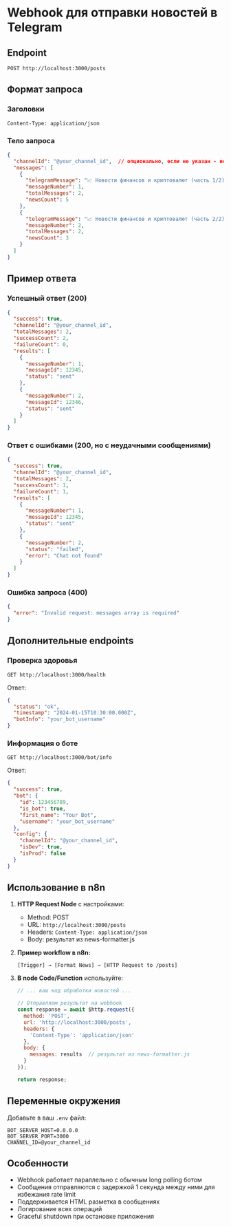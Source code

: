 # Webhook для отправки новостей в Telegram

## Endpoint
```
POST http://localhost:3000/posts
```

## Формат запроса

### Заголовки
```
Content-Type: application/json
```

### Тело запроса
```json
{
  "channelId": "@your_channel_id",  // опционально, если не указан - используется из .env
  "messages": [
    {
      "telegramMessage": "📈 Новости финансов и криптовалют (часть 1/2)\n\n1. 📰 Wyoming State Debuts...",
      "messageNumber": 1,
      "totalMessages": 2,
      "newsCount": 5
    },
    {
      "telegramMessage": "📈 Новости финансов и криптовалют (часть 2/2)\n\n6. 📰 Ripple Extends...",
      "messageNumber": 2,
      "totalMessages": 2,
      "newsCount": 3
    }
  ]
}
```

## Пример ответа

### Успешный ответ (200)
```json
{
  "success": true,
  "channelId": "@your_channel_id",
  "totalMessages": 2,
  "successCount": 2,
  "failureCount": 0,
  "results": [
    {
      "messageNumber": 1,
      "messageId": 12345,
      "status": "sent"
    },
    {
      "messageNumber": 2,
      "messageId": 12346,
      "status": "sent"
    }
  ]
}
```

### Ответ с ошибками (200, но с неудачными сообщениями)
```json
{
  "success": true,
  "channelId": "@your_channel_id",
  "totalMessages": 2,
  "successCount": 1,
  "failureCount": 1,
  "results": [
    {
      "messageNumber": 1,
      "messageId": 12345,
      "status": "sent"
    },
    {
      "messageNumber": 2,
      "status": "failed",
      "error": "Chat not found"
    }
  ]
}
```

### Ошибка запроса (400)
```json
{
  "error": "Invalid request: messages array is required"
}
```

## Дополнительные endpoints

### Проверка здоровья
```
GET http://localhost:3000/health
```

Ответ:
```json
{
  "status": "ok",
  "timestamp": "2024-01-15T10:30:00.000Z",
  "botInfo": "your_bot_username"
}
```

### Информация о боте
```
GET http://localhost:3000/bot/info
```

Ответ:
```json
{
  "success": true,
  "bot": {
    "id": 123456789,
    "is_bot": true,
    "first_name": "Your Bot",
    "username": "your_bot_username"
  },
  "config": {
    "channelId": "@your_channel_id",
    "isDev": true,
    "isProd": false
  }
}
```

## Использование в n8n

1. **HTTP Request Node** с настройками:
   - Method: POST
   - URL: `http://localhost:3000/posts`
   - Headers: `Content-Type: application/json`
   - Body: результат из news-formatter.js

2. **Пример workflow в n8n:**
   ```
   [Trigger] → [Format News] → [HTTP Request to /posts]
   ```

3. **В node Code/Function** используйте:
   ```javascript
   // ... ваш код обработки новостей ...
   
   // Отправляем результат на webhook
   const response = await $http.request({
     method: 'POST',
     url: 'http://localhost:3000/posts',
     headers: {
       'Content-Type': 'application/json'
     },
     body: {
       messages: results  // результат из news-formatter.js
     }
   });
   
   return response;
   ```

## Переменные окружения

Добавьте в ваш `.env` файл:
```env
BOT_SERVER_HOST=0.0.0.0
BOT_SERVER_PORT=3000
CHANNEL_ID=@your_channel_id
```

## Особенности

- Webhook работает параллельно с обычным long polling ботом
- Сообщения отправляются с задержкой 1 секунда между ними для избежания rate limit
- Поддерживается HTML разметка в сообщениях
- Логирование всех операций
- Graceful shutdown при остановке приложения
